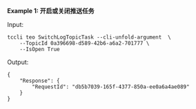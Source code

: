 **Example 1: 开启或关闭推送任务**



Input: 

```
tccli teo SwitchLogTopicTask --cli-unfold-argument  \
    --TopicId 0a396698-d589-42b6-a6a2-701777 \
    --IsOpen True
```

Output: 
```
{
    "Response": {
        "RequestId": "db5b7039-165f-4377-850a-ee0a6a4ae089"
    }
}
```

